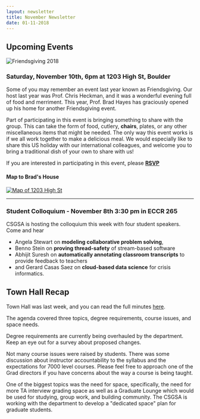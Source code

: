 ```yaml
---
layout: newsletter
title: November Newsletter
date: 01-11-2018
---
```


## Upcoming Events

<img src="https://bouldercsgrads.org/assets/img/friendsgiving_squirrels2.png" alt="Friendsgiving 2018" style="max-width: 100%;">

### Saturday, November 10th, 6pm at 1203 High St, Boulder

Some of you may remember an event last year known as Friendsgiving.  Our host last year was Prof. Chris Heckman, and it was a wonderful evening full of food and merriment.  This year, Prof. Brad Hayes has graciously opened up his home for another Friendsgiving event.  

Part of participating in this event is bringing something to share with the group.  This can take the form of food, cutlery, **chairs**, plates, or any other miscellaneous items that might be needed.  The only way this event works is if we all work together to make a delicious meal. We would especially like to share this US holiday with our international colleagues, and welcome you to bring a traditional dish of your own to share with us! 

If you are interested in participating in this event, please [**RSVP**](https://docs.google.com/spreadsheets/d/1SdYvYAfsSdljLnV1U8gx09lkNmgIR9PRHgFRchM8EuE/edit?usp=sharing) 

#### Map to Brad's House

<a href="https://goo.gl/maps/aXUMMJHiWsJ2">
<img src="https://bouldercsgrads.org/assets/img/1203_High_St.png" alt="Map of 1203 High St" style="max-width: 100%;">
</a>

-------------------

### Student Colloquium - November 8th 3:30 pm in ECCR 265

CSGSA is hosting the colloquium this week with four student speakers. Come and hear 

- Angela Stewart on **modeling collaborative problem solving**, 
- Benno Stein on **proving thread-safety** of stream-based software
- Abhijit Suresh on **automatically annotating classroom transcripts** to provide feedback to teachers
- and Gerard Casas Saez on **cloud-based data science** for crisis informatics.

## Town Hall Recap

Town Hall was last week, and you can read the full minutes [here](https://bouldercsgrads.org/2018/10/25/Town-Hall-Minutes-Fall-2018.html). 

The agenda covered three topics, degree requirements, course issues, and space needs. 

Degree requirements are currently being overhauled by the department. Keep an eye out for a survey about proposed changes. 

Not many course issues were raised by students. There was some discussion about instructor accountability to the syllabus and the expectations for 7000 level courses. Please feel free to approach one of the Grad directors if you have concerns about the way a course is being taught.

One of the biggest topics was the need for space, specifically, the need for more TA interview grading space as well as a Graduate Lounge which would be used for studying, group work, and building community. The CSGSA is working with the department to develop a "dedicated space" plan for graduate students. 
